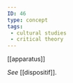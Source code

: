 ```yaml
---
ID: 46
type: concept
tags: 
 - cultural studies
 - critical theory
---
```


[[apparatus]]

 *See*
[[dispositif]].
